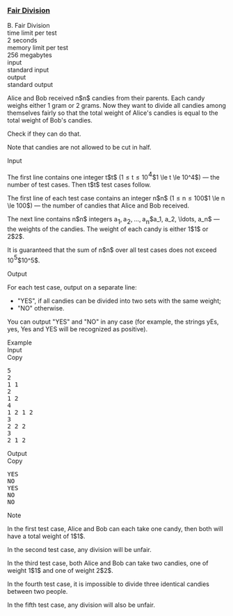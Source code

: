 <h3><a href="https://codeforces.com/contest/1472/problem/B" target="_blank" rel="noopener noreferrer">Fair Division</a></h3>

<div class="header"><div class="title">B. Fair Division</div><div class="time-limit"><div class="property-title">time limit per test</div>2 seconds</div><div class="memory-limit"><div class="property-title">memory limit per test</div>256 megabytes</div><div class="input-file input-standard"><div class="property-title">input</div>standard input</div><div class="output-file output-standard"><div class="property-title">output</div>standard output</div></div><div><p>Alice and Bob received <span class="MathJax_Preview" style="color: inherit;"><span class="MJXp-math" id="MJXp-Span-1"><span class="MJXp-mi MJXp-italic" id="MJXp-Span-2">n</span></span></span>$n$ candies from their parents. <span class="tex-font-style-bf">Each candy weighs either 1 gram or 2 grams</span>. Now they want to divide all candies among themselves fairly so that the total weight of Alice's candies is equal to the total weight of Bob's candies.</p><p>Check if they can do that.</p><p>Note that candies <span class="tex-font-style-bf">are not allowed to be cut in half</span>.</p></div><div class="input-specification"><div class="section-title">Input</div><p>The first line contains one integer <span class="MathJax_Preview" style="color: inherit;"><span class="MJXp-math" id="MJXp-Span-3"><span class="MJXp-mi MJXp-italic" id="MJXp-Span-4">t</span></span></span>$t$ (<span class="MathJax_Preview" style="color: inherit;"><span class="MJXp-math" id="MJXp-Span-5"><span class="MJXp-mn" id="MJXp-Span-6">1</span><span class="MJXp-mo" id="MJXp-Span-7" style="margin-left: 0.333em; margin-right: 0.333em;">≤</span><span class="MJXp-mi MJXp-italic" id="MJXp-Span-8">t</span><span class="MJXp-mo" id="MJXp-Span-9" style="margin-left: 0.333em; margin-right: 0.333em;">≤</span><span class="MJXp-msubsup" id="MJXp-Span-10"><span class="MJXp-mn" id="MJXp-Span-11" style="margin-right: 0.05em;">10</span><span class="MJXp-mn MJXp-script" id="MJXp-Span-12" style="vertical-align: 0.5em;">4</span></span></span></span>$1 \le t \le 10^4$) — the number of test cases. Then <span class="MathJax_Preview" style="color: inherit;"><span class="MJXp-math" id="MJXp-Span-13"><span class="MJXp-mi MJXp-italic" id="MJXp-Span-14">t</span></span></span>$t$ test cases follow.</p><p>The first line of each test case contains an integer <span class="MathJax_Preview" style="color: inherit;"><span class="MJXp-math" id="MJXp-Span-15"><span class="MJXp-mi MJXp-italic" id="MJXp-Span-16">n</span></span></span>$n$ (<span class="MathJax_Preview" style="color: inherit;"><span class="MJXp-math" id="MJXp-Span-17"><span class="MJXp-mn" id="MJXp-Span-18">1</span><span class="MJXp-mo" id="MJXp-Span-19" style="margin-left: 0.333em; margin-right: 0.333em;">≤</span><span class="MJXp-mi MJXp-italic" id="MJXp-Span-20">n</span><span class="MJXp-mo" id="MJXp-Span-21" style="margin-left: 0.333em; margin-right: 0.333em;">≤</span><span class="MJXp-mn" id="MJXp-Span-22">100</span></span></span>$1 \le n \le 100$) — the number of candies that Alice and Bob received.</p><p>The next line contains <span class="MathJax_Preview" style="color: inherit;"><span class="MJXp-math" id="MJXp-Span-23"><span class="MJXp-mi MJXp-italic" id="MJXp-Span-24">n</span></span></span>$n$ integers <span class="MathJax_Preview" style="color: inherit;"><span class="MJXp-math" id="MJXp-Span-25"><span class="MJXp-msubsup" id="MJXp-Span-26"><span class="MJXp-mi MJXp-italic" id="MJXp-Span-27" style="margin-right: 0.05em;">a</span><span class="MJXp-mn MJXp-script" id="MJXp-Span-28" style="vertical-align: -0.4em;">1</span></span><span class="MJXp-mo" id="MJXp-Span-29" style="margin-left: 0em; margin-right: 0.222em;">,</span><span class="MJXp-msubsup" id="MJXp-Span-30"><span class="MJXp-mi MJXp-italic" id="MJXp-Span-31" style="margin-right: 0.05em;">a</span><span class="MJXp-mn MJXp-script" id="MJXp-Span-32" style="vertical-align: -0.4em;">2</span></span><span class="MJXp-mo" id="MJXp-Span-33" style="margin-left: 0em; margin-right: 0.222em;">,</span><span class="MJXp-mo" id="MJXp-Span-34" style="margin-left: 0em; margin-right: 0em;">…</span><span class="MJXp-mo" id="MJXp-Span-35" style="margin-left: 0em; margin-right: 0.222em;">,</span><span class="MJXp-msubsup" id="MJXp-Span-36"><span class="MJXp-mi MJXp-italic" id="MJXp-Span-37" style="margin-right: 0.05em;">a</span><span class="MJXp-mi MJXp-italic MJXp-script" id="MJXp-Span-38" style="vertical-align: -0.4em;">n</span></span></span></span>$a_1, a_2, \ldots, a_n$ — the weights of the candies. The weight of each candy is either <span class="MathJax_Preview" style="color: inherit;"><span class="MJXp-math" id="MJXp-Span-39"><span class="MJXp-mn" id="MJXp-Span-40">1</span></span></span>$1$ or <span class="MathJax_Preview" style="color: inherit;"><span class="MJXp-math" id="MJXp-Span-41"><span class="MJXp-mn" id="MJXp-Span-42">2</span></span></span>$2$.</p><p>It is guaranteed that the sum of <span class="MathJax_Preview" style="color: inherit;"><span class="MJXp-math" id="MJXp-Span-43"><span class="MJXp-mi MJXp-italic" id="MJXp-Span-44">n</span></span></span>$n$ over all test cases does not exceed <span class="MathJax_Preview" style="color: inherit;"><span class="MJXp-math" id="MJXp-Span-45"><span class="MJXp-msubsup" id="MJXp-Span-46"><span class="MJXp-mn" id="MJXp-Span-47" style="margin-right: 0.05em;">10</span><span class="MJXp-mn MJXp-script" id="MJXp-Span-48" style="vertical-align: 0.5em;">5</span></span></span></span>$10^5$.</p></div><div class="output-specification"><div class="section-title">Output</div><p>For each test case, output on a separate line: </p><ul> <li> "<span class="tex-font-style-tt">YES</span>", if all candies can be divided into two sets with the same weight; </li><li> "<span class="tex-font-style-tt">NO</span>" otherwise. </li></ul><p>You can output "<span class="tex-font-style-tt">YES</span>" and "<span class="tex-font-style-tt">NO</span>" in any case (for example, the strings <span class="tex-font-style-tt">yEs</span>, <span class="tex-font-style-tt">yes</span>, <span class="tex-font-style-tt">Yes</span> and <span class="tex-font-style-tt">YES</span> will be recognized as positive).</p></div><div class="sample-tests"><div class="section-title">Example</div><div class="sample-test"><div class="input"><div class="title">Input<div title="Copy" data-clipboard-target="#id0017361098254477347" id="id0007681065442622192" class="input-output-copier">Copy</div></div><pre id="id0017361098254477347">5
2
1 1
2
1 2
4
1 2 1 2
3
2 2 2
3
2 1 2
</pre></div><div class="output"><div class="title">Output<div title="Copy" data-clipboard-target="#id003122225330259244" id="id0015510350276780704" class="input-output-copier">Copy</div></div><pre id="id003122225330259244">YES
NO
YES
NO
NO
</pre></div></div></div><div class="note"><div class="section-title">Note</div><p>In the first test case, Alice and Bob can each take one candy, then both will have a total weight of <span class="MathJax_Preview" style="color: inherit;"><span class="MJXp-math" id="MJXp-Span-49"><span class="MJXp-mn" id="MJXp-Span-50">1</span></span></span>$1$.</p><p>In the second test case, any division will be unfair.</p><p>In the third test case, both Alice and Bob can take two candies, one of weight <span class="MathJax_Preview" style="color: inherit;"><span class="MJXp-math" id="MJXp-Span-51"><span class="MJXp-mn" id="MJXp-Span-52">1</span></span></span>$1$ and one of weight <span class="MathJax_Preview" style="color: inherit;"><span class="MJXp-math" id="MJXp-Span-53"><span class="MJXp-mn" id="MJXp-Span-54">2</span></span></span>$2$.</p><p>In the fourth test case, it is impossible to divide three identical candies between two people.</p><p>In the fifth test case, any division will also be unfair.</p></div>